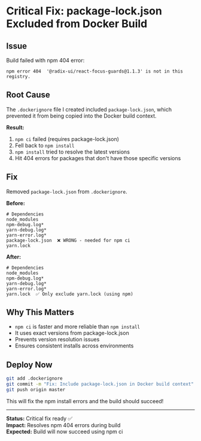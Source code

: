 # Critical Fix: package-lock.json Excluded from Docker Build

## Issue

Build failed with npm 404 error:
```
npm error 404  '@radix-ui/react-focus-guards@1.1.3' is not in this registry.
```

## Root Cause

The `.dockerignore` file I created included `package-lock.json`, which prevented it from being copied into the Docker build context.

**Result:**
1. `npm ci` failed (requires package-lock.json)
2. Fell back to `npm install` 
3. `npm install` tried to resolve the latest versions
4. Hit 404 errors for packages that don't have those specific versions

## Fix

Removed `package-lock.json` from `.dockerignore`.

**Before:**
```dockerignore
# Dependencies
node_modules
npm-debug.log*
yarn-debug.log*
yarn-error.log*
package-lock.json  ❌ WRONG - needed for npm ci
yarn.lock
```

**After:**
```dockerignore
# Dependencies
node_modules
npm-debug.log*
yarn-debug.log*
yarn-error.log*
yarn.lock  ✅ Only exclude yarn.lock (using npm)
```

## Why This Matters

- `npm ci` is faster and more reliable than `npm install`
- It uses exact versions from package-lock.json
- Prevents version resolution issues
- Ensures consistent installs across environments

## Deploy Now

```bash
git add .dockerignore
git commit -m "Fix: Include package-lock.json in Docker build context"
git push origin master
```

This will fix the npm install errors and the build should succeed!

---

**Status:** Critical fix ready ✅  
**Impact:** Resolves npm 404 errors during build  
**Expected:** Build will now succeed using npm ci  

